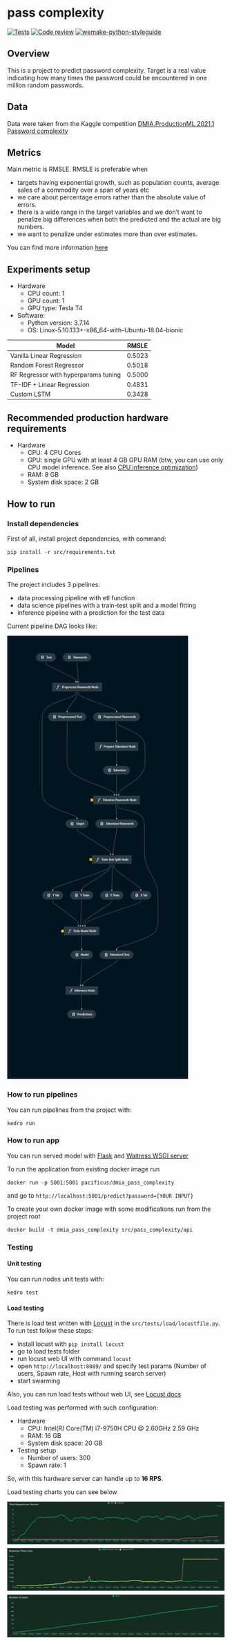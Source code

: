 # pass complexity

[![Tests](https://github.com/pacifikus/pass-complexity/actions/workflows/tests.yml/badge.svg)](https://github.com/pacifikus/pass-complexity/actions/workflows/tests.yml)
[![Code review](https://github.com/pacifikus/pass-complexity/actions/workflows/code-review.yml/badge.svg)](https://github.com/pacifikus/pass-complexity/actions/workflows/code-review.yml)
[![wemake-python-styleguide](https://img.shields.io/badge/style-wemake-000000.svg)](https://github.com/wemake-services/wemake-python-styleguide)


## Overview

This is a project to predict password complexity. Target is a real value indicating how many times the password could be encountered in one million random passwords.

## Data

Data were taken from the Kaggle competition [DMIA.ProductionML 2021.1 Password complexity](https://www.kaggle.com/competitions/dmia-production-ml-2021-1-passwords/overview)

## Metrics

Main metric is RMSLE.  RMSLE is preferable when

- targets having exponential growth, such as population counts, average sales of a commodity over a span of years etc
- we care about percentage errors rather than the absolute value of errors.
- there is a wide range in the target variables and we don’t want to penalize big differences when both the predicted and the actual are big numbers.
- we want to penalize under estimates more than over estimates.

You can find more information [here](https://hrngok.github.io/posts/metrics/#Root-Mean-Squared-Logaritmic-Error-(RMSLE))

## Experiments setup

- Hardware
    - CPU count: 1
    - GPU count: 1
    - GPU type: Tesla T4
- Software:
    - Python version: 3.7.14
    - OS: Linux-5.10.133+-x86_64-with-Ubuntu-18.04-bionic

| Model                                 | RMSLE  |
|---------------------------------------|--------|
| Vanilla Linear Regression             | 0.5023 | 
| Random Forest Regressor               | 0.5018 | 
| RF Regressor with hyperparams tuning  | 0.5000 | 
| TF-IDF + Linear Regression            | 0.4831 | 
| Custom LSTM                           | 0.3428 | 

## Recommended production hardware requirements

- Hardware
    - CPU: 4 CPU Cores
    - GPU: single GPU with at least 4 GB GPU RAM (btw, you can use only CPU model inference. See also [CPU inference optimization](https://youtu.be/okcvDWkyw2Y?t=23964))
    - RAM: 8 GB
    - System disk space: 2 GB
 
## How to run

### Install dependencies

First of all, install project dependencies, with command:

```
pip install -r src/requirements.txt
```

### Pipelines

The project includes 3 pipelines:
- data processing pipeline with etl function
- data science pipelines with a train-test split and a model fitting
- inference pipeline with a prediction for the test data

Current pipeline DAG looks like:

![Pipeline DAG](/imgs/pipeline_dark.png)


### How to run pipelines

You can run pipelines from the project with:

```
kedro run
```

### How to run app

You can run served model with [Flask](https://flask.palletsprojects.com/en/2.2.x/) and [Waitress WSGI server](https://flask.palletsprojects.com/en/2.2.x/deploying/waitress/)

To run the application from existing docker image run 
```
docker run -p 5001:5001 pacificus/dmia_pass_complexity
```
and go to `http://localhost:5001/predict?password={YOUR INPUT}`

To create your own docker image with some modifications run from the project root
```
docker build -t dmia_pass_complexity src/pass_complexity/api
```

### Testing

#### Unit testing

You can run nodes unit tests with:

```
kedro test
```

#### Load testing

There is load test written with [Locust](https://locust.io/) in the `src/tests/load/locustfile.py`.
To run test follow these steps:
- install locust with `pip install locust`
- go to load tests folder
- run locust web UI with command `locust`
- open `http://localhost:8089/` and specify test params (Number of users, Spawn rate, Host with running search server)
- start swarming

Also, you can run load tests without web UI, see [Locust docs](https://docs.locust.io/en/stable/running-without-web-ui.html#running-without-web-ui)

Load testing was performed with such configuration:

- Hardware
    - CPU: Intel(R) Core(TM) i7-9750H CPU @ 2.60GHz   2.59 GHz
    - RAM: 16 GB
    - System disk space: 20 GB
- Testing setup
    - Number of users: 300
    - Spawn rate: 1
    
So, with this hardware server can handle up to **16 RPS**.

Load testing charts you can see below

![Locust charts](/imgs/total_requests_per_second_1668155948.png)
